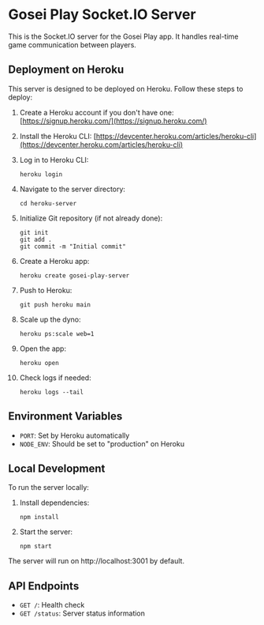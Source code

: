 # Gosei Play Socket.IO Server

This is the Socket.IO server for the Gosei Play app. It handles real-time game communication between players.

## Deployment on Heroku

This server is designed to be deployed on Heroku. Follow these steps to deploy:

1. Create a Heroku account if you don't have one: [https://signup.heroku.com/](https://signup.heroku.com/)

2. Install the Heroku CLI: [https://devcenter.heroku.com/articles/heroku-cli](https://devcenter.heroku.com/articles/heroku-cli)

3. Log in to Heroku CLI:
   ```
   heroku login
   ```

4. Navigate to the server directory:
   ```
   cd heroku-server
   ```

5. Initialize Git repository (if not already done):
   ```
   git init
   git add .
   git commit -m "Initial commit"
   ```

6. Create a Heroku app:
   ```
   heroku create gosei-play-server
   ```

7. Push to Heroku:
   ```
   git push heroku main
   ```

8. Scale up the dyno:
   ```
   heroku ps:scale web=1
   ```

9. Open the app:
   ```
   heroku open
   ```

10. Check logs if needed:
    ```
    heroku logs --tail
    ```

## Environment Variables

- `PORT`: Set by Heroku automatically
- `NODE_ENV`: Should be set to "production" on Heroku

## Local Development

To run the server locally:

1. Install dependencies:
   ```
   npm install
   ```

2. Start the server:
   ```
   npm start
   ```

The server will run on http://localhost:3001 by default.

## API Endpoints

- `GET /`: Health check
- `GET /status`: Server status information 